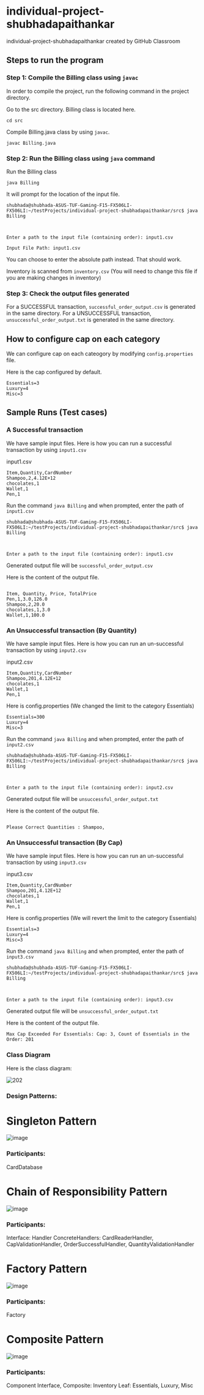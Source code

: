 # individual-project-shubhadapaithankar
individual-project-shubhadapaithankar created by GitHub Classroom


## Steps to run the program

### Step 1: Compile the Billing class using `javac`

In order to compile the project, run the following command in the project directory.

Go to the src directory. Billing class is located here.
```
cd src
```

Compile Billing.java class by using `javac`.

```
javac Billing.java
```


### Step 2: Run the Billing class using `java` command

Run the Billing class
```
java Billing
```

It will prompt for the location of the input file.

```
shubhada@shubhada-ASUS-TUF-Gaming-F15-FX506LI-FX506LI:~/testProjects/individual-project-shubhadapaithankar/src$ java Billing



Enter a path to the input file (containing order): input1.csv

Input File Path: input1.csv

```
You can choose to enter the absolute path instead. That should work. 

Inventory is scanned from `inventory.csv` (You will need to change this file if you are making changes in inventory)

### Step 3: Check the output files generated

For a SUCCESSFUL transaction, `successful_order_output.csv` is generated in the same directory.
For a UNSUCCESSFUL transaction, `unsuccessful_order_output.txt` is generated in the same directory.

## How to configure cap on each category

We can configure cap on each cateogory by modifying `config.properties` file. 

Here is the cap configured by default. 

```
Essentials=3
Luxury=4
Misc=3
```

## Sample Runs (Test cases)

### A Successful transaction

We have sample input files. Here is how you can run a successful transaction by using `input1.csv`

input1.csv

```
Item,Quantity,CardNumber
Shampoo,2,4.12E+12
chocolates,1
Wallet,1
Pen,1
```

Run the command `java Billing` and when prompted, enter the path of `input1.csv`

```
shubhada@shubhada-ASUS-TUF-Gaming-F15-FX506LI-FX506LI:~/testProjects/individual-project-shubhadapaithankar/src$ java Billing



Enter a path to the input file (containing order): input1.csv
```

Generated output file will be `successful_order_output.csv`

Here is the content of the output file.

```

Item, Quantity, Price, TotalPrice
Pen,1,3.0,126.0
Shampoo,2,20.0
chocolates,1,3.0
Wallet,1,100.0

```

### An Unsuccessful transaction (By Quantity)

We have sample input files. Here is how you can run an un-successful transaction by using `input2.csv`

input2.csv

```
Item,Quantity,CardNumber
Shampoo,201,4.12E+12
chocolates,1
Wallet,1
Pen,1

```

Here is config.properties (We changed the limit to the category Essentials)

```
Essentials=300
Luxury=4
Misc=3
```

Run the command `java Billing` and when prompted, enter the path of `input2.csv`

```
shubhada@shubhada-ASUS-TUF-Gaming-F15-FX506LI-FX506LI:~/testProjects/individual-project-shubhadapaithankar/src$ java Billing



Enter a path to the input file (containing order): input2.csv

```

Generated output file will be `unsuccessful_order_output.txt`

Here is the content of the output file.

```

Please Correct Quantities : Shampoo, 

```


### An Unsuccessful transaction (By Cap)

We have sample input files. Here is how you can run an un-successful transaction by using `input3.csv`

input3.csv

```
Item,Quantity,CardNumber
Shampoo,201,4.12E+12
chocolates,1
Wallet,1
Pen,1

```

Here is config.properties (We will revert the limit to the category Essentials)

```
Essentials=3
Luxury=4
Misc=3
```

Run the command `java Billing` and when prompted, enter the path of `input3.csv`

```
shubhada@shubhada-ASUS-TUF-Gaming-F15-FX506LI-FX506LI:~/testProjects/individual-project-shubhadapaithankar/src$ java Billing



Enter a path to the input file (containing order): input3.csv
```

Generated output file will be `unsuccessful_order_output.txt`

Here is the content of the output file.

```
Max Cap Exceeded For Essentials: Cap: 3, Count of Essentials in the Order: 201

```

### Class Diagram

Here is the class diagram: 

![202](https://user-images.githubusercontent.com/99461999/165007937-913fb0af-6d09-4d3a-923a-d164ffe9720c.jpeg)



### Design Patterns: 

# Singleton Pattern
![image](https://user-images.githubusercontent.com/99461999/166174337-e68f3aac-37be-46cf-b2a8-47fab49cd582.png)

### Participants: 

CardDatabase

# Chain of Responsibility Pattern
![image](https://user-images.githubusercontent.com/99461999/166174293-58efc6eb-4aef-4aa7-a4f0-43d49858b8ce.png)

### Participants: 
Interface: Handler
ConcreteHandlers: CardReaderHandler, CapValidationHandler, OrderSuccessfulHandler, QuantityValidationHandler


# Factory Pattern
![image](https://user-images.githubusercontent.com/99461999/166174358-3db4942b-2ab9-4790-b628-adec1b998fc4.png)

### Participants: 

Factory

# Composite Pattern
![image](https://user-images.githubusercontent.com/99461999/166174220-b8b5109e-6da8-479b-8068-ef8b65876a4c.png)

### Participants:

Component Interface,
Composite: Inventory
Leaf: Essentials, Luxury, Misc

